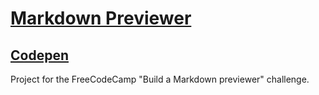 # [Markdown Previewer](https://learn.freecodecamp.org/front-end-libraries/front-end-libraries-projects/build-a-markdown-previewer)

## [Codepen](https://codepen.io/lezojeda/pen/WVrWPq)

Project for the FreeCodeCamp "Build a Markdown previewer" challenge. 

